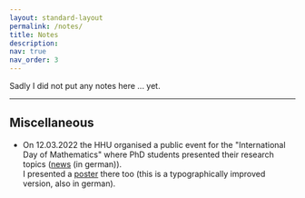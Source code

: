 ```yaml
---
layout: standard-layout
permalink: /notes/
title: Notes
description:
nav: true
nav_order: 3
---
```


Sadly I did not put any notes here ... yet.

***

## Miscellaneous

- On 12.03.2022 the HHU organised a public event for the "International Day of Mathematics"  where PhD students presented their research topics ([news](https://www.hhu.de/news-einzelansicht/so-innovativ-und-spannend-kann-mathematik-sein) (in german)). <br/> I presented a [poster](/assets/pdf/Poster_TagDerMathematik.pdf) there too (this is a typographically improved version, also in german).
